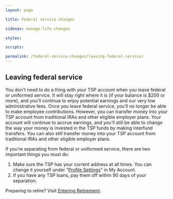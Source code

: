 ```yaml
---
layout: page

title: Federal service changes

sidenav: manage-life-changes

styles:

scripts:

permalink: /federal-service-changes/leaving-federal-service/
---
```

## Leaving federal service

You don't need to do a thing with your TSP account when you leave federal or uniformed service. It will stay right where it is (if your balance is $200 or more), and you'll continue to enjoy potential earnings and our very low administrative fees. Once you leave federal service, you’ll no longer be able to make employee contributions. However, you can transfer money into your TSP account from traditional IRAs and other eligible employer plans. Your account will continue to accrue earnings, and you’ll still be able to change the way your money is invested in the TSP funds by making interfund transfers. You can also still transfer money into your TSP account from traditional IRAs and other eligible employer plans.

If you’re separating from federal or uniformed service, there are two important things you must do:

1. Make sure the TSP has your current address at all times. You can change it yourself under "[Profile Settings](#)" in My Account.
2. If you have any TSP loans, pay them off within 90 days of your separation.

Preparing to retire? Visit [Entering Retirement](javascript:void(0)).
<!-- CONTENT END -->
